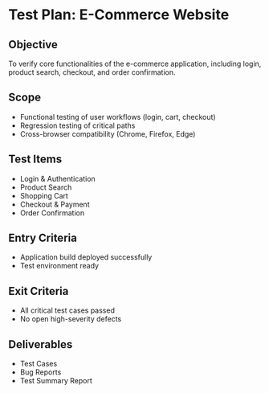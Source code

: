 # Test Plan: E-Commerce Website

## Objective
To verify core functionalities of the e-commerce application, including login, product search, checkout, and order confirmation.

## Scope
- Functional testing of user workflows (login, cart, checkout)
- Regression testing of critical paths
- Cross-browser compatibility (Chrome, Firefox, Edge)

## Test Items
- Login & Authentication
- Product Search
- Shopping Cart
- Checkout & Payment
- Order Confirmation

## Entry Criteria
- Application build deployed successfully
- Test environment ready

## Exit Criteria
- All critical test cases passed
- No open high-severity defects

## Deliverables
- Test Cases
- Bug Reports
- Test Summary Report

